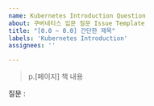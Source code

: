 ```yaml
---
name: Kubernetes Introduction Question
about: 쿠버네티스 입문 질문 Issue Template
title: "[0.0 ~ 0.0] 간단한 제목"
labels: 'Kubernetes Introduction'
assignees: ''

---
```


> p.[페이지] 책 내용

질문 :
